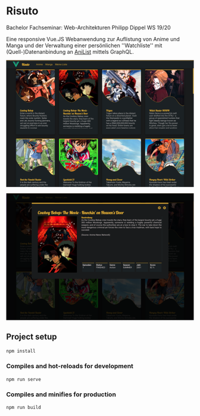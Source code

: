 # Risuto

Bachelor Fachseminar: Web-Architekturen
Philipp Dippel
WS 19/20

Eine responsive Vue.JS Webanwendung zur Auflistung von Anime und Manga und der Verwaltung einer persönlichen ''Watchliste'' mit (Quell-)Datenanbindung an [AniList](https://anilist.co/) mittels GraphQL.

![Preview1](./docs/Risuto.png)

![Preview2](./docs/Risuto_Details.png)

## Project setup
```
npm install
```

### Compiles and hot-reloads for development
```
npm run serve
```

### Compiles and minifies for production
```
npm run build
```
